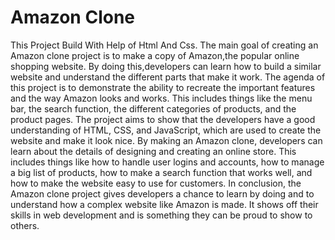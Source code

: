 # Amazon Clone
This Project Build With Help of Html And Css.
The main goal of creating an Amazon clone project is to make a copy of Amazon,the popular online shopping website. By doing this,developers can learn how to build a similar website and understand the different parts that make it work.
The agenda of this project is to demonstrate the ability to recreate the important features and the way Amazon looks and works. This includes things like the menu bar, the search function, the different categories of products, and the product pages. The project aims to show that the developers have a good understanding of HTML, CSS, and JavaScript, which are used to create the website and make it look nice.
By making an Amazon clone, developers can learn about the details of designing and creating an online store. This includes things like how to handle user logins and accounts, how to manage a big list of products, how to make a search function that works well, and how to make the website easy to use for customers.
In conclusion, the Amazon clone project gives developers a chance to learn by doing and to understand how a complex website like Amazon is made. It shows off their skills in web development and is something they can be proud to show to others.
